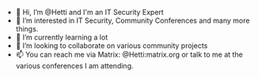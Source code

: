 - 👋 Hi, I’m @Hetti and I'm an IT Security Expert
- 👀 I’m interested in IT Security, Community Conferences and many more things.
- 🌱 I’m currently learning a lot
- 💞️ I’m looking to collaborate on various community projects
- 📫 You can reach me via Matrix: @Hetti:matrix.org or talk to me at the various conferences I am attending.

<!---
Hetti/Hetti is a ✨ special ✨ repository because its `README.md` (this file) appears on your GitHub profile.
You can click the Preview link to take a look at your changes.
--->
